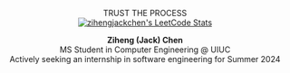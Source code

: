 <p align="center">
  TRUST THE PROCESS <br>
  <a href="https://leetcode.com/zihengjackchen">
    <img src="https://leetcode-stats.vercel.app/api?username=zihengjackchen&theme=Dark" alt="zihengjackchen's LeetCode Stats">
    <br>
  </a>
</p>

<p align="center">
  <strong>Ziheng (Jack) Chen</strong>
  <br>
 MS Student in Computer Engineering @ UIUC
  <br>
  Actively seeking an internship in software engineering for Summer 2024
</p>
